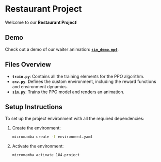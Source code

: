# Restaurant Project

Welcome to our **Restaurant Project**!

## Demo
Check out a demo of our waiter animation: **[`sim_demo.mp4`](sim_demo.mp4)**.

## Files Overview
- **`train.py`**: Contains all the training elements for the PPO algorithm.
- **`env.py`**: Defines the custom environment, including the reward functions and environment dynamics.
- **`sim.py`**: Trains the PPO model and renders an animation.

## Setup Instructions
To set up the project environment with all the required dependencies:

1. Create the environment:
   ```bash
   micromamba create -f environment.yaml
2. Activate the environment:
   ```bash
   micromamba activate 184-project

